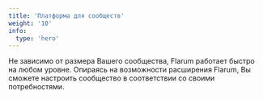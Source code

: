 ```yaml
---
title: 'Платформа для сообществ'
weight: '10'
info:
  type: 'hero'
---
```


Не зависимо от размера Вашего сообщества, Flarum работает быстро на любом уровне. Опираясь на возможности расширения Flarum, Вы сможете настроить сообщество в соответствии со своими потребностями.

<!--more-->
